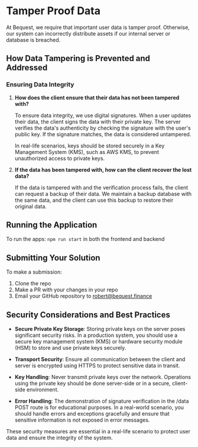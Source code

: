 # Tamper Proof Data

At Bequest, we require that important user data is tamper proof. Otherwise, our system can incorrectly distribute assets if our internal server or database is breached.

## How Data Tampering is Prevented and Addressed

### Ensuring Data Integrity

1. **How does the client ensure that their data has not been tampered with?**

   To ensure data integrity, we use digital signatures. When a user updates their data, the client signs the data with their private key. The server verifies the data's authenticity by checking the signature with the user's public key. If the signature matches, the data is considered untampered.

   In real-life scenarios, keys should be stored securely in a Key Management System (KMS), such as AWS KMS, to prevent unauthorized access to private keys.

2. **If the data has been tampered with, how can the client recover the lost data?**

   If the data is tampered with and the verification process fails, the client can request a backup of their data. We maintain a backup database with the same data, and the client can use this backup to restore their original data.

## Running the Application

To run the apps:
`npm run start` in both the frontend and backend

## Submitting Your Solution

To make a submission:

1. Clone the repo
2. Make a PR with your changes in your repo
3. Email your GitHub repository to robert@bequest.finance

## Security Considerations and Best Practices

- **Secure Private Key Storage**: Storing private keys on the server poses significant security risks. In a production system, you should use a secure key management system (KMS) or hardware security module (HSM) to store and use private keys securely.

- **Transport Security**: Ensure all communication between the client and server is encrypted using HTTPS to protect sensitive data in transit.

- **Key Handling**: Never transmit private keys over the network. Operations using the private key should be done server-side or in a secure, client-side environment.

- **Error Handling**: The demonstration of signature verification in the /data POST route is for educational purposes. In a real-world scenario, you should handle errors and exceptions gracefully and ensure that sensitive information is not exposed in error messages.

These security measures are essential in a real-life scenario to protect user data and ensure the integrity of the system.
